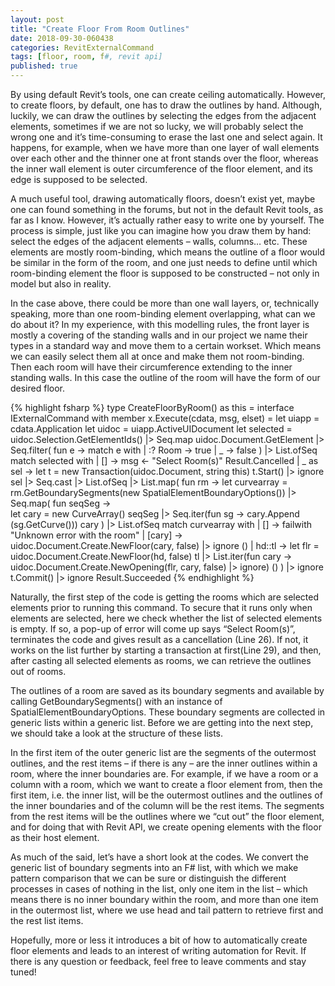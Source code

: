 ```yaml
---
layout: post
title: "Create Floor From Room Outlines"
date: 2018-09-30-060438 
categories: RevitExternalCommand
tags: [floor, room, f#, revit api]
published: true
---
```

<script src="/assets/signup/signup.js"></script>
<signup-component></signup-component>

By using default Revit’s tools, one can create ceiling automatically. However, to create floors, by default, one has to draw the outlines by hand. Although, luckily, we can draw the outlines by selecting the edges from the adjacent elements, sometimes if we are not so lucky, we will probably select the wrong one and it’s time-consuming to erase the last one and select again. It happens, for example, when we have more than one layer of wall elements over each other and the thinner one at front stands over the floor, whereas the inner wall element is outer circumference of the floor element, and its edge is supposed to be selected.

A much useful tool, drawing automatically floors, doesn’t exist yet, maybe one can found something in the forums, but not in the default Revit tools, as far as I know. However, it’s actually rather easy to write one by yourself. The process is simple, just like you can imagine how you draw them by hand: select the edges of the adjacent elements – walls, columns… etc. These elements are mostly room-binding, which means the outline of a floor would be similar in the form of the room, and one just needs to define until which room-binding element the floor is supposed to be constructed – not only in model but also in reality.

In the case above, there could be more than one wall layers, or, technically speaking, more than one room-binding element overlapping, what can we do about it?  In my experience, with this modelling rules, the front layer is mostly a covering of the standing walls and in our project we name their types in a standard way and move them to a certain workset. Which means we can easily select them all at once and make them not room-binding. Then each room will have their circumference extending to the inner standing walls. In this case the outline of the room will have the form of our desired floor.

{% highlight fsharp %}
type CreateFloorByRoom() as this =
  interface IExternalCommand with
    member x.Execute(cdata, msg, elset) =
      let uiapp = cdata.Application
      let uidoc = uiapp.ActiveUIDocument
      let selected = 
        uidoc.Selection.GetElementIds() 
        |> Seq.map uidoc.Document.GetElement 
        |> Seq.filter(
          fun e -> 
            match e with
            | :? Room -> true
            | _ -> false
        ) |> List.ofSeq
      match selected with
      | [] -> 
        msg <- "Select Room(s)"
        Result.Cancelled
      | _ as sel ->
        let t = new Transaction(uidoc.Document, string this)
        t.Start() |> ignore
        sel |> Seq.cast<Room> |> List.ofSeq
        |> List.map(
          fun rm ->
            let curvearray =
              rm.GetBoundarySegments(new SpatialElementBoundaryOptions()) 
              |> Seq.map(
                fun seqSeg ->  
                  let cary = new CurveArray()
                  seqSeg |> Seq.iter(fun sg -> cary.Append (sg.GetCurve()))
                  cary
              ) |> List.ofSeq
            match curvearray with
            | [] -> failwith "Unknown error with the room"
            | [cary] ->
              uidoc.Document.Create.NewFloor(cary, false) |> ignore
              ()
            | hd::tl ->
              let flr = uidoc.Document.Create.NewFloor(hd, false)
              tl
              |> List.iter(fun cary -> uidoc.Document.Create.NewOpening(flr, cary, false) |> ignore)
              ()
        )
        |> ignore
        t.Commit() |> ignore
        Result.Succeeded
{% endhighlight %}

Naturally, the first step of the code is getting the rooms which are selected elements prior to running this command. To secure that it runs only when elements are selected, here we check whether the list of selected elements is empty. If so, a pop-up of error will come up says “Select Room(s)”, terminates the code and gives result as a cancellation (Line 26). If not, it works on the list further by starting a transaction at first(Line 29), and then, after casting all selected elements as rooms, we can retrieve the outlines out of rooms.

The outlines of a room are saved as its boundary segments and available by calling GetBoundarySegments() with an instance of SpatialElementBoundaryOptions. These boundary segments are collected in generic lists within a generic list. Before we are getting into the next step, we should take a look at the structure of these lists.

In the first item of the outer generic list are the segments of the outermost outlines, and the rest items – if there is any – are the inner outlines within a room, where the inner boundaries are. For example, if we have a room or a column with a room, which we want to create a floor element from, then the first item, i.e. the inner list, will be the outermost outlines and the outlines of the inner boundaries and of the column will be the rest items. The segments from the rest items will be the outlines where we “cut out” the floor element, and for doing that with Revit API, we create opening elements with the floor as their host element.

As much of the said, let’s have a short look at the codes. We convert the generic list of boundary segments into an F# list, with which we make pattern comparison that we can be sure or distinguish the different processes in cases of nothing in the list, only one item in the list – which means there is no inner boundary within the room, and more than one item in the outermost list, where we use head and tail pattern to retrieve first and the rest list items.

Hopefully, more or less it introduces a bit of how to automatically create floor elements and leads to an interest of writing automation for Revit. If there is any question or feedback, feel free to leave comments and stay tuned!